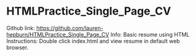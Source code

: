 # HTMLPractice_Single_Page_CV

Github link: https://github.com/lauren-hepburn/HTMLPractice_Single_Page_CV
Info: Basic resume using HTML 
Instructions: Double click index.html and view resume in default web browser.